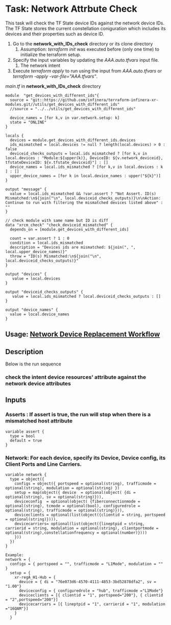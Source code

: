 # Task: Network Attrbute Check
This task will check the TF State device IDs against the network device IDs. The TF State stores the current constellation coniguration which includes its devices and their properties such as device ID.
  1. Go to the **network_with_IDs_check** directory or its clone directory
     1. Assumption: *terraform init* was executed before (only one time) to initialize the terraform setup.
  2. Specify the input variables by updating the *AAA.auto.tfvars* input file. 
     1. The network intent
  3. Execute *terraform apply* to run using the input from *AAA.auto.tfvars* or *terraform -apply -var-file="AAA.tfvars"*. 

*main.tf* in **network_with_IDs_check** directory
```
module  "get_devices_with_different_ids"{
  source = "git::https://github.com/infinera/terraform-infinera-xr-modules.git//utils/get_devices_with_different_ids"
  //source = "../../utils/get_devices_with_different_ids"

  device_names = [for k,v in var.network.setup: k]
  state = "ONLINE"
}

locals {
  devices = module.get_devices_with_different_ids.devices
  ids_mismatched = local.devices != null ? length(local.devices) > 0 : false
  deviceid_checks_outputs = local.ids_mismatched ? [for k,v in local.devices : "Module:${upper(k)}, DeviceID: ${v.network_deviceid}, tfstateDeviceID: ${v.tfstate_deviceid}"] : []
  device_names = local.ids_mismatched ? [for k,v in local.devices : k ] : []
  upper_device_names = [for k in local.device_names : upper("${k}")]
}

output "message" {
  value = local.ids_mismatched && !var.assert ? "Not Assert. ID(s) Mismatched:\n${join("\n", local.deviceid_checks_outputs)}\n\nAction: Continue to run with filtering the mismatched devices listed above" : ""
}

// check module with same name but ID is diff
data "xrcm_check" "check_deviceid_mismatched" {
  depends_on = [module.get_devices_with_different_ids] 

  count = var.assert ? 1 : 0
  condition = local.ids_mismatched
  description = "Devices ids are mismatched: ${join(", ", local.upper_device_names)}"
  throw = "ID(s) Mismatched:\n${join("\n", local.deviceid_checks_outputs)}"
}

output "devices" {
   value = local.devices
}

output "deviceid_checks_outputs" {
   value = local.ids_mismatched ? local.deviceid_checks_outputs : []
}

output "device_names" {
  value = local.device_names
}

```
## Usage: [Network Device Replacement Workflow](https://github.com/infinera/terraform-infinera-xr-modules/tree/main/workflows/network_device_replacement)
## Description
Below is the run sequence
### check the intent device resources' attribute against the network device attributes

## Inputs
### Asserts : If assert is true, the run will stop when there is a mismatched host attribute
```
variable assert { 
  type = bool
  default = true 
}
```
### Network: For each device, specify its Device, Device config, its Client Ports and Line Carriers.
```
variable network {
  type = object({
    configs = object({ portspeed = optional(string), trafficmode = optional(string), modulation = optional(string) })
    setup = map(object({ device  = optional(object( {di = optional(string), sv = optional(string)})),
    deviceconfig  = optional(object( {fiberconnectionmode = optional(string), tcmode = optional(bool), configuredrole = optional(string), trafficmode = optional(string)})),
    deviceclients = optional(list(object({clientid = string, portspeed = optional(string)}))),
    devicecarriers= optional(list(object({lineptpid = string, carrierid = string, modulation = optional(string), clientportmode = optional(string),constellationfrequency = optional(number)})))
    }))
  })
}

Example:
network = {
  configs = { portspeed = "", trafficmode = "L1Mode", modulation = "" }
  setup = {
    xr-regA_H1-Hub = {
      device = { di = "76e073d6-4570-4111-4853-3bd52878dfa2", sv = "1.00"}
      deviceconfig = { configuredrole = "hub", trafficmode ="L1Mode"}
      deviceclients = [{ clientid = "1", portspeed="200"}, { clientid = "2",portspeed="200"}]
      devicecarriers = [{ lineptpid = "1", carrierid = "1", modulation ="16QAM"}] 
    }
  }
```




